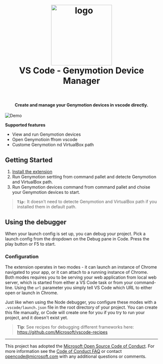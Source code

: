 <h1 align="center">
  <br>
    <img src="https://github.com/abehrad-ir/genymotion-vscode/resources/images/genymotion-logo.png/ic_genymotion.png?raw=true" alt="logo" width="200">
  <br>
  VS Code - Genymotion Device Manager
  <br>
  <br>
</h1>

<h4 align="center">Create and manage your Genymotion devices in vscode directly.</h4>



![Demo](https://github.com/abehrad-ir/genymotion-vscode/resources/watchme.gif?raw=true)

**Supported features**
* View and run Genymotion devices
* Open Genymotioin ffrom vscode
* Custome Genymotion nd VirtualBox path

## Getting Started
1. [Install the extension](https://marketplace.visualstudio.com/items?itemName=msjsdiag.debugger-for-chrome)
2. Run Genymotion sertting from command pallet and detecte Genymotion and VirtualBox path.
3. Run Genymotion devices command from command pallet and choise your Genymotion devices to start.

> **`Tip`**`:` It doesn't need to detecte  Genymotion and VirtualBox path if you installed them in default path.

## Using the debugger

When your launch config is set up, you can debug your project. Pick a launch config from the dropdown on the Debug pane in Code. Press the play button or F5 to start.

### Configuration

The extension operates in two modes - it can launch an instance of Chrome navigated to your app, or it can attach to a running instance of Chrome. Both modes requires you to be serving your web application from local web server, which is started from either a VS Code task or from your command-line. Using the `url` parameter you simply tell VS Code which URL to either open or launch in Chrome.

Just like when using the Node debugger, you configure these modes with a `.vscode/launch.json` file in the root directory of your project. You can create this file manually, or Code will create one for you if you try to run your project, and it doesn't exist yet.

> **Tip**: See recipes for debugging different frameworks here: https://github.com/Microsoft/vscode-recipes

---

This project has adopted the [Microsoft Open Source Code of Conduct](https://opensource.microsoft.com/codeofconduct/). For more information see the [Code of Conduct FAQ](https://opensource.microsoft.com/codeofconduct/faq/) or contact [opencode@microsoft.com](mailto:opencode@microsoft.com) with any additional questions or comments.